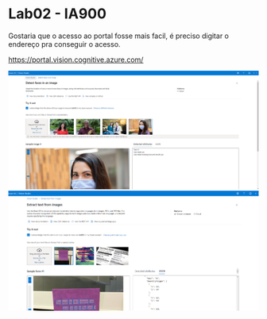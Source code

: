 # Lab02 - IA900

Gostaria que o acesso ao portal fosse mais facil, é preciso digitar o endereço pra conseguir o acesso.

<https://portal.vision.cognitive.azure.com/>


![alt text](assets/image.png)
![alt text](assets/image02.png)
